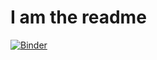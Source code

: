 # I am the readme

[![Binder](https://mybinder.org/badge_logo.svg)](https://mybinder.org/v2/gh/HIDA-Datathon/HIDA-Neurones/tensorflow?filepath=%2Fvoila%2Frender%2Fsegmenter.ipynb)

